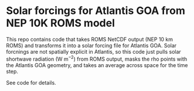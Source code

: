 # Solar forcings for Atlantis GOA from NEP 10K ROMS model

This repo contains code that takes ROMS NetCDF output (NEP 10 km ROMS) and transforms it into a solar forcing file for Atlantis GOA. Solar forcnings are not spatially explicit in Atlantis, so this code just pulls solar shortwave radiation (W m$^{-2}$) from ROMS output, masks the rho points with the Atlantis GOA geometry, and takes an average across space for the time step.

See code for details.
